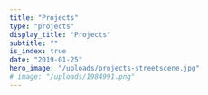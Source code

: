 ```yaml
---
title: "Projects"
type: "projects"
display_title: "Projects"
subtitle: ""
is_index: true
date: "2019-01-25"
hero_image: "/uploads/projects-streetscene.jpg"
# image: "/uploads/1984991.png"
---
```

